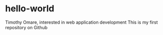 hello-world
===========
Timothy Omare, interested in web application development
This is my first repository on Github
